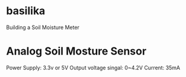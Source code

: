 # basilika
Building a Soil Moisture Meter

# Analog Soil Mosture Sensor
Power Supply: 3.3v or 5V
Output voltage singal: 0~4.2V
Current: 35mA
